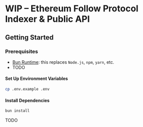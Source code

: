 # WIP – Ethereum Follow Protocol Indexer & Public API

## Getting Started

### Prerequisites

- [Bun Runtime](https://bun.sh): this replaces `Node.js`, `npm`, `yarn`, etc.
- TODO

#### Set Up Environment Variables

```sh
cp .env.example .env
```

#### Install Dependencies

```sh
bun install
```

TODO
